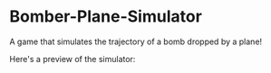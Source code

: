# Bomber-Plane-Simulator
A game that simulates the trajectory of a bomb dropped by a plane!

Here's a preview of the simulator:

